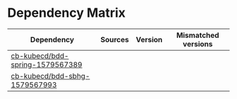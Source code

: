 # Dependency Matrix

Dependency | Sources | Version | Mismatched versions
---------- | ------- | ------- | -------------------
[cb-kubecd/bdd-spring-1579567389](https://github.com/cb-kubecd/bdd-spring-1579567389.git) |  | []() | 
[cb-kubecd/bdd-sbhg-1579567993](https://github.com/cb-kubecd/bdd-sbhg-1579567993.git) |  | []() | 
